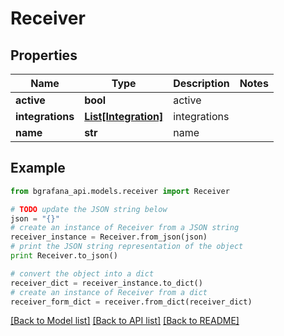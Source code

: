 # Receiver


## Properties
Name | Type | Description | Notes
------------ | ------------- | ------------- | -------------
**active** | **bool** | active | 
**integrations** | [**List[Integration]**](Integration.md) | integrations | 
**name** | **str** | name | 

## Example

```python
from bgrafana_api.models.receiver import Receiver

# TODO update the JSON string below
json = "{}"
# create an instance of Receiver from a JSON string
receiver_instance = Receiver.from_json(json)
# print the JSON string representation of the object
print Receiver.to_json()

# convert the object into a dict
receiver_dict = receiver_instance.to_dict()
# create an instance of Receiver from a dict
receiver_form_dict = receiver.from_dict(receiver_dict)
```
[[Back to Model list]](../README.md#documentation-for-models) [[Back to API list]](../README.md#documentation-for-api-endpoints) [[Back to README]](../README.md)


